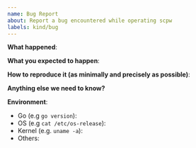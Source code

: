 ```yaml
---
name: Bug Report
about: Report a bug encountered while operating scpw
labels: kind/bug
---
```


<!--
Please use this template while reporting a bug and provide as much info as possible. Not doing so may result in your bug not being addressed in a timely manner. Thanks!
-->

**What happened**:

**What you expected to happen**:

**How to reproduce it (as minimally and precisely as possible)**:

**Anything else we need to know?**

**Environment**:
- Go (e.g `go version`):
- OS (e.g `cat /etc/os-release`):
- Kernel (e.g. `uname -a`):
- Others:
